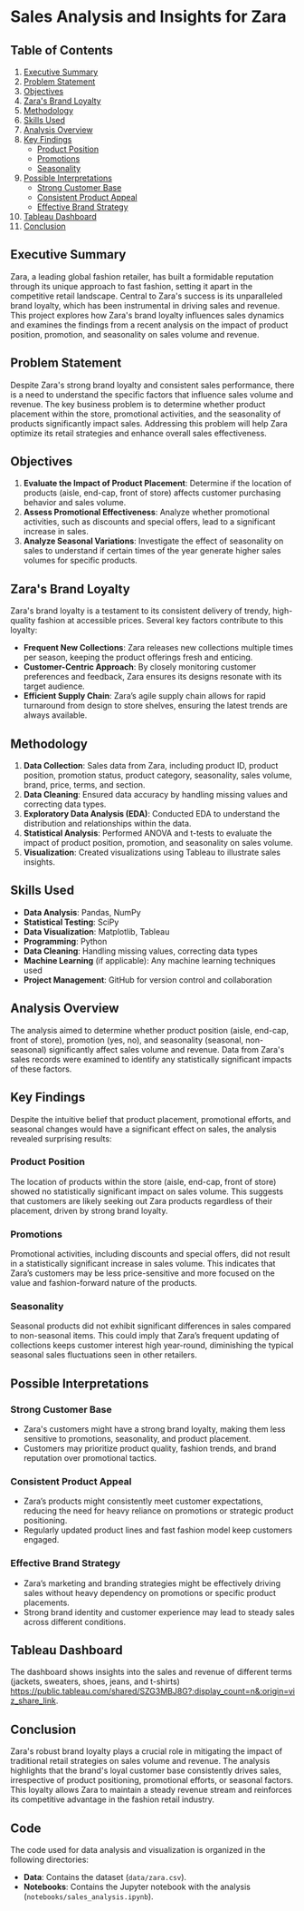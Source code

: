 # Sales Analysis and Insights for Zara

## Table of Contents

1. [Executive Summary](#executive-summary)
2. [Problem Statement](#problem-statement)
3. [Objectives](#objectives)
4. [Zara's Brand Loyalty](#zaras-brand-loyalty)
5. [Methodology](#methodology)
6. [Skills Used](#skills-used)
7. [Analysis Overview](#analysis-overview)
8. [Key Findings](#key-findings)
    - [Product Position](#product-position)
    - [Promotions](#promotions)
    - [Seasonality](#seasonality)
9. [Possible Interpretations](#possible-interpretations)
    - [Strong Customer Base](#strong-customer-base)
    - [Consistent Product Appeal](#consistent-product-appeal)
    - [Effective Brand Strategy](#effective-brand-strategy)
10. [Tableau Dashboard](#tableau-dashboard)
11. [Conclusion](#conclusion)


## Executive Summary
Zara, a leading global fashion retailer, has built a formidable reputation through its unique approach to fast fashion, setting it apart in the competitive retail landscape. Central to Zara's success is its unparalleled brand loyalty, which has been instrumental in driving sales and revenue. This project explores how Zara's brand loyalty influences sales dynamics and examines the findings from a recent analysis on the impact of product position, promotion, and seasonality on sales volume and revenue.

## Problem Statement
Despite Zara's strong brand loyalty and consistent sales performance, there is a need to understand the specific factors that influence sales volume and revenue. The key business problem is to determine whether product placement within the store, promotional activities, and the seasonality of products significantly impact sales. Addressing this problem will help Zara optimize its retail strategies and enhance overall sales effectiveness.

## Objectives
1. **Evaluate the Impact of Product Placement**: Determine if the location of products (aisle, end-cap, front of store) affects customer purchasing behavior and sales volume.
2. **Assess Promotional Effectiveness**: Analyze whether promotional activities, such as discounts and special offers, lead to a significant increase in sales.
3. **Analyze Seasonal Variations**: Investigate the effect of seasonality on sales to understand if certain times of the year generate higher sales volumes for specific products.

## Zara's Brand Loyalty
Zara's brand loyalty is a testament to its consistent delivery of trendy, high-quality fashion at accessible prices. Several key factors contribute to this loyalty:
- **Frequent New Collections**: Zara releases new collections multiple times per season, keeping the product offerings fresh and enticing.
- **Customer-Centric Approach**: By closely monitoring customer preferences and feedback, Zara ensures its designs resonate with its target audience.
- **Efficient Supply Chain**: Zara’s agile supply chain allows for rapid turnaround from design to store shelves, ensuring the latest trends are always available.

## Methodology
1. **Data Collection**: Sales data from Zara, including product ID, product position, promotion status, product category, seasonality, sales volume, brand, price, terms, and section.
2. **Data Cleaning**: Ensured data accuracy by handling missing values and correcting data types.
3. **Exploratory Data Analysis (EDA)**: Conducted EDA to understand the distribution and relationships within the data.
4. **Statistical Analysis**: Performed ANOVA and t-tests to evaluate the impact of product position, promotion, and seasonality on sales volume.
5. **Visualization**: Created visualizations using Tableau to illustrate sales insights.

## Skills Used
- **Data Analysis**: Pandas, NumPy
- **Statistical Testing**: SciPy
- **Data Visualization**: Matplotlib, Tableau
- **Programming**: Python
- **Data Cleaning**: Handling missing values, correcting data types
- **Machine Learning** (if applicable): Any machine learning techniques used
- **Project Management**: GitHub for version control and collaboration

## Analysis Overview
The analysis aimed to determine whether product position (aisle, end-cap, front of store), promotion (yes, no), and seasonality (seasonal, non-seasonal) significantly affect sales volume and revenue. Data from Zara's sales records were examined to identify any statistically significant impacts of these factors.

## Key Findings
Despite the intuitive belief that product placement, promotional efforts, and seasonal changes would have a significant effect on sales, the analysis revealed surprising results:
### Product Position
The location of products within the store (aisle, end-cap, front of store) showed no statistically significant impact on sales volume. This suggests that customers are likely seeking out Zara products regardless of their placement, driven by strong brand loyalty.
### Promotions
Promotional activities, including discounts and special offers, did not result in a statistically significant increase in sales volume. This indicates that Zara’s customers may be less price-sensitive and more focused on the value and fashion-forward nature of the products.
### Seasonality
Seasonal products did not exhibit significant differences in sales compared to non-seasonal items. This could imply that Zara’s frequent updating of collections keeps customer interest high year-round, diminishing the typical seasonal sales fluctuations seen in other retailers.

## Possible Interpretations
### Strong Customer Base
- Zara's customers might have a strong brand loyalty, making them less sensitive to promotions, seasonality, and product placement.
- Customers may prioritize product quality, fashion trends, and brand reputation over promotional tactics.
### Consistent Product Appeal
- Zara’s products might consistently meet customer expectations, reducing the need for heavy reliance on promotions or strategic product positioning.
- Regularly updated product lines and fast fashion model keep customers engaged.
### Effective Brand Strategy
- Zara’s marketing and branding strategies might be effectively driving sales without heavy dependency on promotions or specific product placements.
- Strong brand identity and customer experience may lead to steady sales across different conditions.

## Tableau Dashboard
The dashboard shows insights into the sales and revenue of different terms (jackets, sweaters, shoes, jeans, and t-shirts) https://public.tableau.com/shared/SZG3MBJ8G?:display_count=n&:origin=viz_share_link.

## Conclusion
Zara's robust brand loyalty plays a crucial role in mitigating the impact of traditional retail strategies on sales volume and revenue. The analysis highlights that the brand's loyal customer base consistently drives sales, irrespective of product positioning, promotional efforts, or seasonal factors. This loyalty allows Zara to maintain a steady revenue stream and reinforces its competitive advantage in the fashion retail industry.


## Code
The code used for data analysis and visualization is organized in the following directories:

- **Data**: Contains the dataset (`data/zara.csv`).
- **Notebooks**: Contains the Jupyter notebook with the analysis (`notebooks/sales_analysis.ipynb`).
